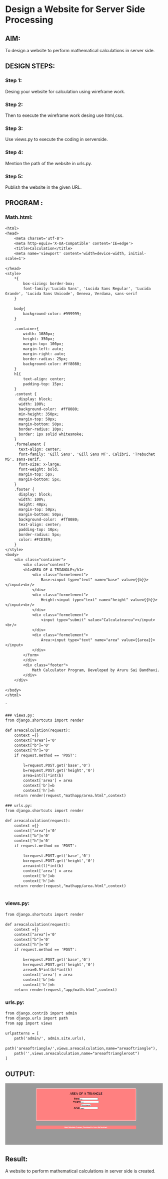 # Design a Website for Server Side Processing

## AIM:
To design a website to perform mathematical calculations in server side.

## DESIGN STEPS:

### Step 1:
Desing your website for calculation using wireframe work.

### Step 2:
Then to execute the wireframe work desing use html,css.


### Step 3:
Use views.py to execute the coding in serverside.


### Step 4:
Mention the path of the website in urls.py.

### Step 5:
Publish the website in the given URL.

## PROGRAM :
### Math.html:
```<!DOCTYPE html>
<html>
<head>
    <meta charset='utf-8'>
    <meta http-equiv='X-UA-Compatible' content='IE=edge'>
    <title>Calculation</title>
    <meta name='viewport' content='width=device-width, initial-scale=1'>
    
</head>
<style>
    *{
        box-sizing: border-box;
        font-family:'Lucida Sans', 'Lucida Sans Regular', 'Lucida Grande', 'Lucida Sans Unicode', Geneva, Verdana, sans-serif
    }

    body{
        background-color: #999999;
    }

    .container{
        width: 1080px;
        height: 350px;
        margin-top: 100px;
        margin-left: auto;
        margin-right: auto;
        border-radius: 25px;
        background-color: #ff8080;
    }
    h1{
        text-align: center;
        padding-top: 15px;
    }
    .content {
      display: block;
      width: 100%;
      background-color:  #ff8080;
      min-height: 350px;
      margin-top: 50px;
      margin-bottom: 50px;
      border-radius: 10px;
      border: 1px solid whitesmoke;
    }
    .formelement {
      text-align: center;
      font-family: 'Gill Sans', 'Gill Sans MT', Calibri, 'Trebuchet MS', sans-serif;
      font-size: x-large;
      font-weight: bold;
      margin-top: 5px;
      margin-bottom: 5px;
    }
    .footer {
      display: block;
      width: 100%;
      height: 40px;
      margin-top: 50px;
      margin-bottom: 50px;
      background-color:  #ff8080;
      text-align: center;
      padding-top: 10px;
      border-radius: 5px;
      color: #FCE3E9;
    }
</style>
<body>
    <div class="container">
        <div class="content">
        <h1>AREA OF A TRIANGLE</h1>
            <div class="formelement"> 
                Base:<input type="text" name="base" value={{b}}></input><br/>
            </div>
            <div class="formelement">
                Height:<input type="text" name="height" value={{h}}></input><br/>
            </div>
            <div class="formelement">
                <input type="submit" value="Calculatearea"></input><br/>
            </div>
            <div class="formelement">
                Area:<input type="text" name="area" value={{area}}></input>
            </div>
        </form>
        </div>
        <div class="footer">
            Math Calculator Program, Developed by Aruru Sai Bandhavi.
        </div>
    </div>
    
</body>
</html>

`

### views.py:
from django.shortcuts import render

def areacalculation(request):
    context ={}
    context["area"]='0'
    context["b"]='0'
    context["h"]='0'
    if request.method == 'POST':
        
        l=request.POST.get('base','0')
        b=request.POST.get('height','0')
        area=int(l)*int(b)
        context['area'] = area
        context['b']=b
        context['h']=h
    return render(request,"mathapp/area.html",context)

### urls.py:
from django.shortcuts import render

def areacalculation(request):
    context ={}
    context["area"]='0'
    context["b"]='0'
    context["h"]='0'
    if request.method == 'POST':
        
        l=request.POST.get('base','0')
        b=request.POST.get('height','0')
        area=int(l)*int(b)
        context['area'] = area
        context['b']=b
        context['h']=h
    return render(request,"mathapp/area.html",context)
    
```
### views.py:
```
from django.shortcuts import render

def areacalculation(request):
    context ={}
    context["area"]='0'
    context["b"]='0'
    context["h"]='0'
    if request.method == 'POST':
        
        b=request.POST.get('base','0')
        h=request.POST.get('height','0')
        area=0.5*int(b)*int(h)
        context['area'] = area
        context['b']=b
        context['h']=h
    return render(request,"app/math.html",context)
```
### urls.py:
```
from django.contrib import admin
from django.urls import path
from app import views

urlpatterns = [
    path('admin/', admin.site.urls),
    path('areaoftriangle/',views.areacalculation,name="areaoftriangle"),
    path('',views.areacalculation,name="areaoftriangleroot")
]
```
## OUTPUT:
![output](https://github.com/Saibandhavi75/serversideprocessing/blob/main/web%20new%201.PNG?raw=true)


## Result:
A website to perform mathematical calculations in server side is created.
